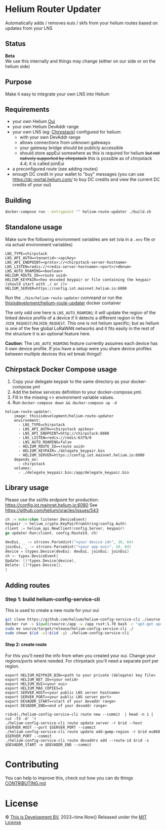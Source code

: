 # Helium Router Updater

Automatically adds / removes euis / skfs from your helium routes based on updates from your LNS

## Status

**Beta**  
We use this internally and things may change (either on our side or on the helium side)

## Purpose

Make it easy to integrate your own LNS into Helium

## Requirements

- your own Helium [Oui](https://docs.helium.com/use-the-network/run-a-network-server/buy-an-oui/)
- your own Helium DevAddr range
- your own LNS (eg: [Chirpstack](https://www.chirpstack.io/)) configured for helium:
    - with your own DevAddr range
    - allows connections from unknown gateways
    - your gateway bridge should be publicly accessible
    - should store appEui somewhere as this is required for helium ~~but not natively supported by chirpstack~~ this is
      possible as of chirpstack 4.4; it is called joinEui
- a preconfigured route (see adding routes)
- enough DC credit in your wallet to "buy" messages (you can use https://dc-portal.helium.com/ to buy DC credits and
  view the current DC credits of your oui)

## Building

```bash
docker-compose run --entrypoint "" helium-route-updater ./build.sh
```

## Standalone usage

Make sure the following environment variables are set (via in a `.env` file or via actual environment variables)

```
LNS_TYPE=chirpstack
LNS_API_AUTH=<tenantid>:<apikey>
LNS_API_ENDPOINT=<proto>://<chirpstack-server-hostname>
LNS_LISTEN=redis://<redis-server-hostname>:<port>/<dbnum>
LNS_AUTO_ROAMING=<boolean>
HELIUM_ROUTE_ID=<route uuid>
HELIUM_KEYPAIR=<hex encoded keypair or file containing the keypair (should start with ./ or /)>
HELIUM_SERVER=https://config.iot.mainnet.helium.io:6080
```

Run the `./bin/helium-route-updater` command or run
the [thisisdeveloment/helium-route-updater](https://hub.docker.com/repository/docker/thisisdevelopment/helium-route-updater/general)
docker container

The only odd one here is `LNS_AUTO_ROAMING`; it will update the region of the linked device profile of a device if it
detects a different region in the `JOIN_REQUEST/REJOIN_REQUEST`. This one is not helium specific; but as helium
is one of the few global LoRaWAN networks and it fits easily in the rest of the structure it is an optional feature here.

**Caution**: The `LNS_AUTO_ROAMING` feature currently assumes each device has it own device profile. If you have a setup 
were you share device profiles between multiple devices this wil break things!! 

## Chirpstack Docker Compose usage

1. Copy your delegate keypair to the same directory as your docker-compose.yml
2. Add the below services definition to your docker-compose.yml.
3. Fill in the missing <> environment variable values.
4. Run `docker-compose down && docker-compose up -d`

```
helium-route-updater:
    image: thisisdevelopment/helium-route-updater
    environment:
      - LNS_TYPE=chirpstack
      - LNS_API_AUTH=<chirpstack apikey>
      - LNS_API_ENDPOINT=http://chirpstack:8080
      - LNS_LISTEN=redis://redis:6379/0
      - LNS_AUTO_ROAMING=false
      - HELIUM_ROUTE_ID=<route uuid>
      - HELIUM_KEYPAIR=./delegate_keypair.bin
      - HELIUM_SERVER=https://config.iot.mainnet.helium.io:6080
    depends_on:
      - chirpstack
    volumes:
      - ./delegate_keypair.bin:/app/delegate_keypair.bin
```

## Library usage

Please use the ssl/tls endpoint for production: https://config.iot.mainnet.helium.io:6080
See https://github.com/helium/oracles/issues/543

```go
ch := make(chan listener.DeviceEvent)
keypair := helium_crypto.KeyPairFromString(config.Auth)
client := helium_api.NewClient(config.Server, keypair)
go updater.Run(client, config.RouteId, ch)

devEui, _ := strconv.ParseUint("<your device id>", 16, 64)
joinEui, _ := strconv.ParseUint("<your app eui>", 16, 64)
device = &types.Device{devEui: devEui, joinEui: joinEui}
ch <- types.DeviceEvent{
Update: []*types.Device{device},
Delete: []*types.Device{},
}

```

## Adding routes

### Step 1: build helium-config-service-cli

This is used to create a new route for your oui

```bash
git clone https://github.com/helium/helium-config-service-cli ./source
docker run -v $(pwd)/source:/app -w /app rust:1.70 bash -c "apt-get update && apt-get install -y protobuf-compiler && cargo install --path ."
sudo mv source/target/release/helium-config-service-cli ./
sudo chown $(id -u):$(id -g) ./helium-config-service-cli
```

#### Step 2: create route

For this you'll need the info from when you created your oui.
Change your regions/ports where needed. For chirpstack you'll need a separate port per region.

```base
export HELIUM_KEYPAIR_BIN=<path to your private (delegate) key file>
export HELIUM_NET_ID=<your netid>
export HELIUM_OUI=<your oui>
export HELIUM_MAX_COPIES=5
export SERVER_HOST=<your public LNS server hostname>
export SERVER_PORT=<your public LNS server port>
export DEVADDR_START=<start of your devaddr range>
export DEVADDR_END=<end of your devaddr range> 

rid=$(./helium-config-service-cli route new --commit  | head -n 1 | cut -f3 -d' ')
./helium-config-service-cli route update server -r $rid --host $SERVER_HOST --port $SERVER_PORT --commit
./helium-config-service-cli route update add-gwmp-region -r $rid eu868 $SERVER_PORT --commit
./helium-config-service-cli route devaddrs add --route-id $rid -s $DEVADDR_START -e $DEVADDR_END --commit
```

# Contributing

You can help to improve this, check out how you can do things [CONTRIBUTING.md](CONTRIBUTING.md)

# License

© [This is Development BV](https://www.thisisdevelopment.nl), 2023~time.Now()
Released under the [MIT License](./LICENSE)
